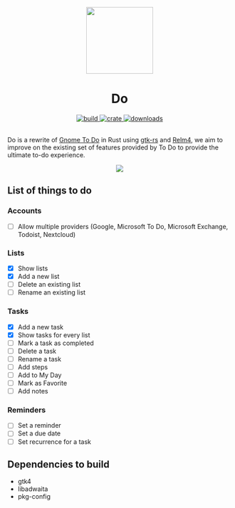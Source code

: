 <div align="center">
  <br>
  <img src="https://raw.githubusercontent.com/edfloreshz/do/main/src/resources/icons/do.edfloreshz.github.svg" width="150" />
  <h1>Do</h1>
  <a href="https://github.com/edfloreshz/do/actions/workflows/rust.yml">
    <img src="https://img.shields.io/github/workflow/status/edfloreshz/sensei/Rust?logo=GitHub" alt="build"/>
  </a>
  <a href="https://crates.io/crates/do">
    <img src="https://img.shields.io/crates/v/do?label=Do" alt="crate"/>
  </a>
   <a href="https://crates.io/crates/do">
    <img src="https://img.shields.io/crates/d/do" alt="downloads"/>
  </a>
</div>
<br/>

Do is a rewrite of [Gnome To Do](https://flathub.org/apps/details/org.gnome.Todo) in Rust using [gtk-rs](https://gtk-rs.org/) and [Relm4](https://relm4.org/), we aim to improve on the existing set of features provided by To Do to provide the ultimate to-do experience.

<div align="center">
  <img src="https://user-images.githubusercontent.com/22224438/162361232-d3d5d5b9-11ca-45e3-9c85-3bee901828d0.png"/>
</div>


## List of things to do

### Accounts
- [ ] Allow multiple providers (Google, Microsoft To Do, Microsoft Exchange, Todoist, Nextcloud)

### Lists
- [x] Show lists
- [x] Add a new list
- [ ] Delete an existing list
- [ ] Rename an existing list

### Tasks
- [x] Add a new task
- [x] Show tasks for every list
- [ ] Mark a task as completed
- [ ] Delete a task
- [ ] Rename a task
- [ ] Add steps
- [ ] Add to My Day
- [ ] Mark as Favorite
- [ ] Add notes

### Reminders
- [ ] Set a reminder
- [ ] Set a due date
- [ ] Set recurrence for a task

## Dependencies to build
- gtk4
- libadwaita
- pkg-config
